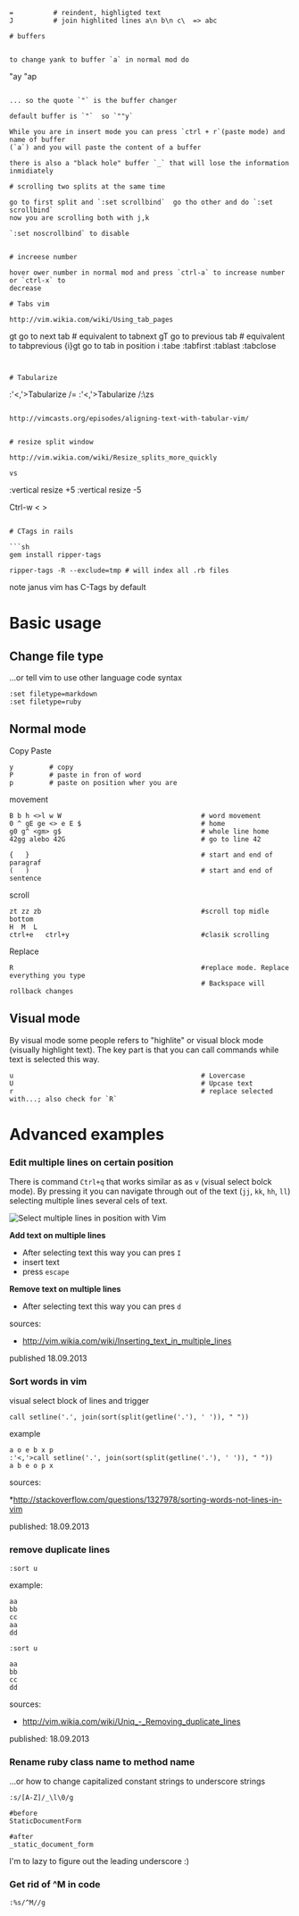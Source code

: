 
```
=          # reindent, highligted text
J          # join highlited lines a\n b\n c\  => abc

# buffers


to change yank to buffer `a` in normal mod do

```
"ay
"ap
```

... so the quote `"` is the buffer changer

default buffer is `"`  so `""y`

While you are in insert mode you can press `ctrl + r`(paste mode) and name of buffer
(`a`) and you will paste the content of a buffer

there is also a "black hole" buffer `_` that will lose the information
inmidiately

# scrolling two splits at the same time

go to first split and `:set scrollbind`  go tho other and do `:set scrollbind`
now you are scrolling both with j,k

`:set noscrollbind` to disable


# increese number 

hover ower number in normal mod and press `ctrl-a` to increase number or `ctrl-x` to
decrease

# Tabs vim 

http://vim.wikia.com/wiki/Using_tab_pages

```
gt            go to next tab  # equivalent to tabnext
gT            go to previous tab # equivalent to tabprevious
{i}gt         go to tab in position i
:tabe
:tabfirst
:tablast
:tabclose
```


# Tabularize

```
:'<,'>Tabularize /=
:'<,'>Tabularize /:\zs
```

http://vimcasts.org/episodes/aligning-text-with-tabular-vim/


# resize split window

http://vim.wikia.com/wiki/Resize_splits_more_quickly

vs

```
:vertical resize +5
:vertical resize -5

Ctrl-w <    > 
```

# CTags in rails

```sh
gem install ripper-tags

ripper-tags -R --exclude=tmp # will index all .rb files
```

note janus vim has C-Tags by default

# Basic usage 

## Change file type

...or tell vim to use other language code syntax

```
:set filetype=markdown
:set filetype=ruby
```

## Normal mode

Copy Paste

```
y         # copy
P         # paste in fron of word
p         # paste on position wher you are

```

movement

```
B b h <>l w W									# word movement
0 ^ gE ge <> e E $						        # home 
g0 g^ <gm> g$									# whole line home
42gg alebo 42G								    # go to line 42

{   }										    # start and end of paragraf
(   )											# start and end of sentence
```

scroll

```
zt zz zb    									#scroll top midle bottom
H  M  L
ctrl+e   ctrl+y                                 #clasik scrolling
```

Replace

```
R                                               #replace mode. Replace everything you type
                                                # Backspace will rollback changes 
```

## Visual mode

By visual mode some people refers to "highlite" or visual block mode (visually highlight 
text). The key part is that you can call commands while text is selected this way.

```
u                                               # Lovercase
U                                               # Upcase text
r                                               # replace selected with...; also check for `R`
```


# Advanced examples

### Edit multiple lines on certain position

There is command `Ctrl+q` that works similar as  as `v` (visual select bolck mode). By pressing it you can navigate
through out of the text (`jj`, `kk`, `hh`, `ll`) selecting multiple lines several cels of text.

![Select multiple lines in position with Vim][1]

**Add text on multiple lines**

* After selecting text this way you can pres `I`
* insert text
* press `escape`

**Remove text on multiple lines**

* After selecting text this way you can pres `d`



sources:

* http://vim.wikia.com/wiki/Inserting_text_in_multiple_lines

published 18.09.2013




### Sort words in vim

visual select block of lines and trigger 

    call setline('.', join(sort(split(getline('.'), ' ')), " "))

example

    a o e b x p
    :'<,'>call setline('.', join(sort(split(getline('.'), ' ')), " "))
    a b e o p x
    
sources:

*http://stackoverflow.com/questions/1327978/sorting-words-not-lines-in-vim

published: 18.09.2013




### remove duplicate lines



    :sort u

example:

```
aa
bb
cc
aa
dd

:sort u

aa
bb
cc
dd
```

sources: 

* http://vim.wikia.com/wiki/Uniq_-_Removing_duplicate_lines

published: 18.09.2013





### Rename ruby class name to method name

...or how to change capitalized constant strings to underscore strings

```vim
:s/[A-Z]/_\l\0/g
```

```
#before    
StaticDocumentForm

#after
_static_document_form
```

I'm to lazy to figure out the leading underscore :)


### Get rid of ^M in code

    :%s/^M//g

































[1]: https://raw.github.com/equivalent/scrapbook2/master/assets/images/2013/vim_scrap_replace-multiple-lines-on-position.png
